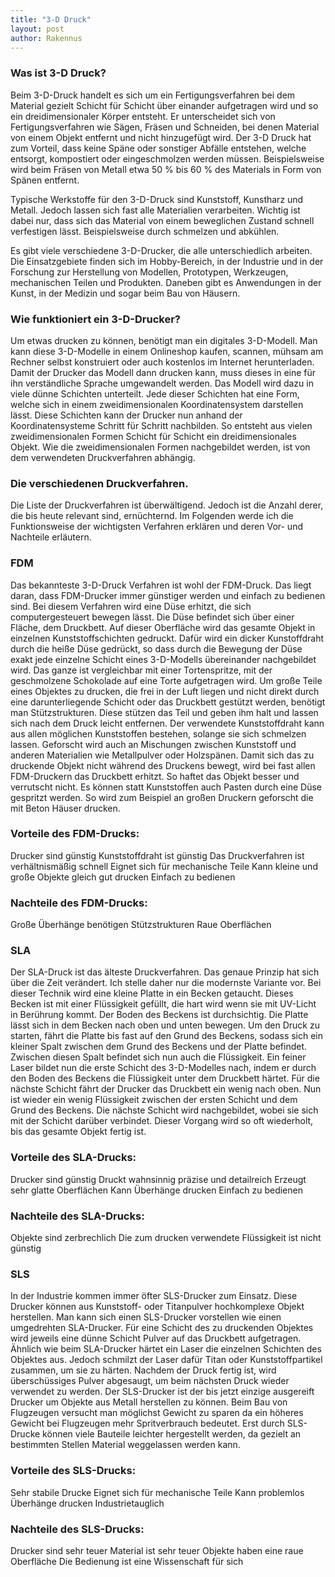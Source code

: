 ```yaml
---
title: "3-D Druck"
layout: post
author: Rakennus
---
```


### Was ist 3-D Druck?

Beim 3-D-Druck handelt es sich um ein Fertigungsverfahren bei dem Material gezielt Schicht für Schicht über einander aufgetragen wird und so ein dreidimensionaler Körper entsteht.
Er unterscheidet sich von Fertigungsverfahren wie Sägen, Fräsen und Schneiden, bei denen Material von einem Objekt entfernt und nicht hinzugefügt wird. Der 3-D Druck hat zum Vorteil, dass keine Späne oder sonstiger Abfälle entstehen, welche entsorgt, kompostiert oder eingeschmolzen werden müssen. Beispielsweise wird beim Fräsen von Metall etwa 50 % bis 60 % des Materials in Form von Spänen entfernt.

Typische Werkstoffe für den 3-D-Druck sind Kunststoff, Kunstharz und Metall. Jedoch lassen sich fast alle Materialien verarbeiten. Wichtig ist dabei nur, dass sich das Material von einem beweglichen Zustand schnell verfestigen lässt. Beispielsweise durch schmelzen und abkühlen.

Es gibt viele verschiedene 3-D-Drucker, die alle unterschiedlich arbeiten. Die Einsatzgebiete finden sich im Hobby-Bereich, in der Industrie und in der Forschung zur Herstellung von Modellen, Prototypen, Werkzeugen, mechanischen Teilen und Produkten. Daneben gibt es Anwendungen in der Kunst, in der Medizin und sogar beim Bau von Häusern.

### Wie funktioniert ein 3-D-Drucker?

Um etwas drucken zu können, benötigt man ein digitales 3-D-Modell. Man kann diese 3-D-Modelle in einem Onlineshop kaufen, scannen, mühsam am Rechner selbst konstruiert oder auch kostenlos im Internet herunterladen.
Damit der Drucker das Modell dann drucken kann, muss dieses in eine für ihn verständliche Sprache umgewandelt werden. Das Modell wird dazu in viele dünne Schichten unterteilt. Jede dieser Schichten hat eine Form, welche sich in einem zweidimensionalen Koordinatensystem darstellen lässt. Diese Schichten kann der Drucker nun anhand der Koordinatensysteme Schritt für Schritt nachbilden. So entsteht aus vielen zweidimensionalen Formen Schicht für Schicht ein dreidimensionales Objekt. Wie die zweidimensionalen Formen nachgebildet werden, ist von dem verwendeten Druckverfahren abhängig.

### Die verschiedenen Druckverfahren.

Die Liste der Druckverfahren ist überwältigend. Jedoch ist die Anzahl derer, die bis heute relevant sind, ernüchternd. Im Folgenden werde ich die Funktionsweise der wichtigsten Verfahren erklären und deren Vor- und Nachteile erläutern.

### FDM

Das bekannteste 3-D-Druck Verfahren ist wohl der FDM-Druck. Das liegt daran, dass FDM-Drucker immer günstiger werden und einfach zu bedienen sind.
Bei diesem Verfahren wird eine Düse erhitzt, die sich computergesteuert bewegen lässt. Die Düse befindet sich über einer Fläche, dem Druckbett. Auf dieser Oberfläche wird das gesamte Objekt in einzelnen Kunststoffschichten gedruckt. Dafür wird ein dicker Kunstoffdraht durch die heiße Düse gedrückt, so dass durch die Bewegung der Düse exakt jede einzelne Schicht eines 3-D-Modells übereinander nachgebildet wird. Das ganze ist vergleichbar mit einer Tortenspritze, mit der geschmolzene Schokolade auf eine Torte aufgetragen wird.
Um große Teile eines Objektes zu drucken, die frei in der Luft liegen und nicht direkt durch eine darunterliegende Schicht oder das Druckbett gestützt werden, benötigt man Stützstrukturen. Diese stützen das Teil und geben ihm halt und lassen sich nach dem Druck leicht entfernen.
Der verwendete Kunststoffdraht kann aus allen möglichen Kunststoffen bestehen, solange sie sich schmelzen lassen. Geforscht wird auch an Mischungen zwischen Kunststoff und anderen Materialien wie Metallpulver oder Holzspänen.
Damit sich das zu druckende Objekt nicht während des Druckens bewegt, wird bei fast allen FDM-Druckern das Druckbett erhitzt. So haftet das Objekt besser und verrutscht nicht.
Es können statt Kunststoffen auch Pasten durch eine Düse gespritzt werden. So wird zum Beispiel an großen Druckern geforscht die mit Beton Häuser drucken.

### Vorteile des FDM-Drucks:

Drucker sind günstig
Kunststoffdraht ist günstig
Das Druckverfahren ist verhältnismäßig schnell
Eignet sich für mechanische Teile
Kann kleine und große Objekte gleich gut drucken
Einfach zu bedienen

### Nachteile des FDM-Drucks:

Große Überhänge benötigen Stützstrukturen
Raue Oberflächen

### SLA

Der SLA-Druck ist das älteste Druckverfahren. Das genaue Prinzip hat sich über die Zeit verändert. Ich stelle daher nur die modernste Variante vor.
Bei dieser Technik wird eine kleine Platte in ein Becken getaucht. Dieses Becken ist mit einer Flüssigkeit gefüllt, die hart wird wenn sie mit UV-Licht in Berührung kommt. Der Boden des Beckens ist durchsichtig. Die Platte lässt sich in dem Becken nach oben und unten bewegen.
Um den Druck zu starten, fährt die Platte bis fast auf den Grund des Beckens, sodass sich ein kleiner Spalt zwischen dem Grund des Beckens und der Platte befindet. Zwischen diesen Spalt befindet sich nun auch die Flüssigkeit. Ein feiner Laser bildet nun die erste Schicht des 3-D-Modelles nach, indem er durch den Boden des Beckens die Flüssigkeit unter dem Druckbett härtet. Für die nächste Schicht fährt der Drucker das Druckbett ein wenig nach oben. Nun ist wieder ein wenig Flüssigkeit zwischen der ersten Schicht und dem Grund des Beckens. Die nächste Schicht wird nachgebildet, wobei sie sich mit der Schicht darüber verbindet. Dieser Vorgang wird so oft wiederholt, bis das gesamte Objekt fertig ist.

### Vorteile des SLA-Drucks:

Drucker sind günstig
Druckt wahnsinnig präzise und detailreich
Erzeugt sehr glatte Oberflächen
Kann Überhänge drucken
Einfach zu bedienen

### Nachteile des SLA-Drucks:

Objekte sind zerbrechlich
Die zum drucken verwendete Flüssigkeit ist nicht günstig

### SLS

In der Industrie kommen immer öfter SLS-Drucker zum Einsatz. Diese Drucker können aus Kunststoff- oder Titanpulver hochkomplexe Objekt herstellen. Man kann sich einen SLS-Drucker vorstellen wie einen umgedrehten SLA-Drucker. Für eine Schicht des zu druckenden Objektes wird jeweils eine dünne Schicht Pulver auf das Druckbett aufgetragen. Ähnlich wie beim SLA-Drucker härtet ein Laser die einzelnen Schichten des Objektes aus. Jedoch schmilzt der Laser dafür Titan oder Kunststoffpartikel zusammen, um sie zu härten. Nachdem der Druck fertig ist, wird überschüssiges Pulver abgesaugt, um beim nächsten Druck wieder verwendet zu werden.
Der SLS-Drucker ist der bis jetzt einzige ausgereift Drucker um Objekte aus Metall herstellen zu können.
Beim Bau von Flugzeugen versucht man möglichst Gewicht zu sparen da ein höheres Gewicht bei Flugzeugen mehr Spritverbrauch bedeutet. Erst durch SLS-Drucke können viele Bauteile leichter hergestellt werden, da gezielt an bestimmten Stellen Material weggelassen werden kann.

### Vorteile des SLS-Drucks:

Sehr stabile Drucke
Eignet sich für mechanische Teile
Kann problemlos Überhänge drucken
Industrietauglich

### Nachteile des SLS-Drucks:

Drucker sind sehr teuer
Material ist sehr teuer
Objekte haben eine raue Oberfläche
Die Bedienung ist eine Wissenschaft für sich
